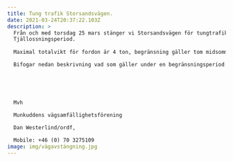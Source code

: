 ```yaml
---
title: Tung trafik Storsandsvägen.
date: 2021-03-24T20:37:22.103Z
description: >
  Från och med torsdag 25 mars stänger vi Storsandsvägen för tungtrafik.
  Tjällossningsperiod.
   
  Maximal totalvikt för fordon är 4 ton, begränsning gäller tom midsommar

  Bifogar nedan beskrivning vad som gäller under en begränsningsperiod.
   

   

   
  Mvh
   
  Munkuddens vägsamfällighetsförening

  Dan Westerlind/ordf,

  Mobile: +46 (0) 70 3275109
image: img/vägavstängning.jpg
---
```


